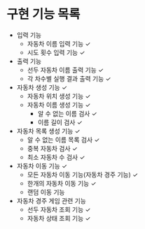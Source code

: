 # 구현 기능 목록

- 입력 기능
    - 자동차 이름 입력 기능 ✓
    - 시도 횟수 입력 기능 ✓
- 출력 기능
    - 선두 자동차 이름 출력 기능 ✓
    - 각 차수별 실행 결과 출력 기능 ✓
- 자동차 생성 기능 ✓
    - 자동차 위치 생성 기능 ✓
    - 자동차 이름 생성 기능 ✓
        - 알 수 없는 이름 검사 ✓
        - 이름 길이 검사 ✓
- 자동차 목록 생성 기능 ✓
    - 알 수 없는 이름 목록 검사 ✓
    - 중복 자동차 검사 ✓
    - 최소 자동차 수 검사 ✓
- 자동차 이동 기능 ✓
    - 모든 자동차 이동 기능(자동차 경주 기능) ✓
    - 한개의 자동차 이동 기능 ✓
    - 랜덤 이동 기능
- 자동차 경주 게임 관련 기능
    - 선두 자동차 조회 기능 ✓
    - 자동차 상태 조회 기능 ✓
